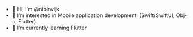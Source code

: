 - 👋 Hi, I’m @nibinvijk
- 👀 I’m interested in Mobile application development. (Swift/SwiftUI, Obj-c, Flutter)
- 🌱 I’m currently learning Flutter

<!---
- 📫 How to reach me ... 
--->

<!---
nibinvijk/nibinvijk is a ✨ special ✨ repository because its `README.md` (this file) appears on your GitHub profile.
You can click the Preview link to take a look at your changes.
--->
